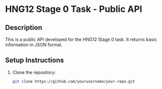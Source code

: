# HNG12 Stage 0 Task - Public API

## Description

This is a public API developed for the HNG12 Stage 0 task. It returns basic information in JSON format.

## Setup Instructions

1. Clone the repository:
   ```bash
   git clone https://github.com/yourusername/your-repo.git
   ```
